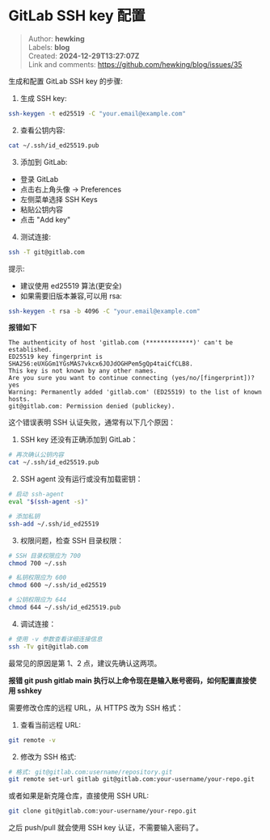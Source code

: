 #  GitLab SSH key 配置

> Author: **hewking**  
> Labels: **blog**  
> Created: **2024-12-29T13:27:07Z**  
> Link and comments: <https://github.com/hewking/blog/issues/35>  


生成和配置 GitLab SSH key 的步骤:

1. 生成 SSH key:
```bash
ssh-keygen -t ed25519 -C "your.email@example.com"
```

2. 查看公钥内容:
```bash
cat ~/.ssh/id_ed25519.pub
```

3. 添加到 GitLab:
- 登录 GitLab
- 点击右上角头像 -> Preferences
- 左侧菜单选择 SSH Keys
- 粘贴公钥内容
- 点击 "Add key"

4. 测试连接:
```bash
ssh -T git@gitlab.com
```

提示:
- 建议使用 ed25519 算法(更安全)
- 如果需要旧版本兼容,可以用 rsa:
```bash
ssh-keygen -t rsa -b 4096 -C "your.email@example.com"
```

**报错如下**

```
The authenticity of host 'gitlab.com (*************)' can't be established.
ED25519 key fingerprint is SHA256:eUXGGm1YGsMAS7vkcx6JOJdOGHPem5gQp4taiCfCLB8.
This key is not known by any other names.
Are you sure you want to continue connecting (yes/no/[fingerprint])? yes
Warning: Permanently added 'gitlab.com' (ED25519) to the list of known hosts.
git@gitlab.com: Permission denied (publickey).
```


这个错误表明 SSH 认证失败，通常有以下几个原因：

1. SSH key 还没有正确添加到 GitLab：
```bash
# 再次确认公钥内容
cat ~/.ssh/id_ed25519.pub
```

2. SSH agent 没有运行或没有加载密钥：
```bash
# 启动 ssh-agent
eval "$(ssh-agent -s)"

# 添加私钥
ssh-add ~/.ssh/id_ed25519
```

3. 权限问题，检查 SSH 目录权限：
```bash
# SSH 目录权限应为 700
chmod 700 ~/.ssh

# 私钥权限应为 600
chmod 600 ~/.ssh/id_ed25519

# 公钥权限应为 644
chmod 644 ~/.ssh/id_ed25519.pub
```

4. 调试连接：
```bash
# 使用 -v 参数查看详细连接信息
ssh -Tv git@gitlab.com
```

最常见的原因是第 1、2 点，建议先确认这两项。

**报错 git push gitlab main 执行以上命令现在是输入账号密码，如何配置直接使用 sshkey**



需要修改仓库的远程 URL，从 HTTPS 改为 SSH 格式：

1. 查看当前远程 URL:
```bash
git remote -v
```

2. 修改为 SSH 格式:
```bash
# 格式: git@gitlab.com:username/repository.git
git remote set-url gitlab git@gitlab.com:your-username/your-repo.git
```

或者如果是新克隆仓库，直接使用 SSH URL:
```bash
git clone git@gitlab.com:your-username/your-repo.git
```

之后 push/pull 就会使用 SSH key 认证，不需要输入密码了。

